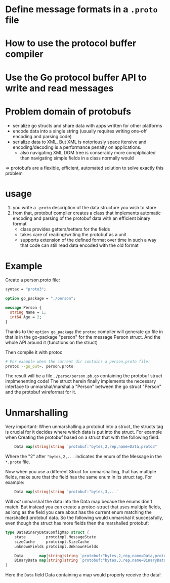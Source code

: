 # Define message formats in a `.proto` file

# How to use the protocol buffer compiler

# Use the Go protocol buffer API to write and read messages

# Problem domain of protobufs
- serialize go structs and share data with apps written for other platforms
- encode data into a single string (usually requires writing one-off encoding and parsing code)
- serialize data to XML. But XML is notoriously space itensive and encoding/decoding is a performance penalty on applications.
    - also navigating XML DOM tree is conserably more complplicated than navigating simple fields in a class normally would

=> protobufs are a flexible, efficient, automated solution to solve exactly this problem

# usage
1. you write a `.proto` description of the data structure you wish to store
2. from that, protobuf compiler creates a class that implements automatic encoding and parsing of the protobuf data with an efficient binary format
    - class provides getters/setters for the fields
    - takes care of reading/writing the protobuf as a unit
    - supports extension of the defined format over time in such a way that code can still read data encoded with the old format

# Example
Create a person.proto file:
```protobuf
syntax = "proto3";

option go_package = "./person";

message Person {
  string Name = 1;
  int64 Age = 2;
}
```
Thanks to the `option go_package` the `protoc` compiler will generate go file in that is in the go-package "person" for the message Person struct. And the whole API around it (functions on the struct)


Then compile it with protoc
```bash
# For example when the current dir contains a person.proto file:
protoc --go_out=. person.proto
```
The result will be a file `./perso/person.pb.go` containing the protobuf struct implmenenting code!
The struct herein finally implements the necessary interface to unmarshal/marshal a "Person" between the go struct "Person" and the protobuf wireformat for it.

# Unmarshalling
Very important: When unmarshalling a protobuf into a struct, the structs tag is crucial for it decides where which data is put into the struct.
For example when Creating the protobuf based on a struct that with the following field:
```go
	Data map[string]string `protobuf:"bytes,2,rep,name=Data,proto3" 
```
Where the "2" after `"bytes,2,...` indicates the enum of the Message 
in the `*.proto` file.

Now when you use a different Struct for unmarshalling, that has multiple
fields, make sure that the field has the same enum in its struct tag. 
For example:
```go
	Data map[string]string `protobuf:"bytes,3,...`
```
Will _not_ unmarshal the data into the Data map becaue the enums don't match. 
But instead you can create a protoc-struct that uses multiple fields, as long as the field you care about has the current enum matching the marshalled protobuf data. So the following would unmarshal it successfully, even though the struct has more fields then the marshalled protobuf:
```go
type DataBinaryDataConfigMap struct {
	state         protoimpl.MessageState
	sizeCache     protoimpl.SizeCache
	unknownFields protoimpl.UnknownFields

	Data       map[string]string `protobuf:"bytes,2,rep,name=Data,proto3" json:"Data,omitempty" protobuf_key:"bytes,1,opt,name=key,proto3" protobuf_val:"bytes,2,opt,name=value,proto3"`
	BinaryData map[string]string `protobuf:"bytes,3,rep,name=BinaryData,proto3" json:"BinaryData,omitempty" protobuf_key:"bytes,1,opt,name=key,proto3" protobuf_val:"bytes,2,opt,name=value,proto3"`
}
```

Here the `Data` field Data containing a map would properly receive the data!